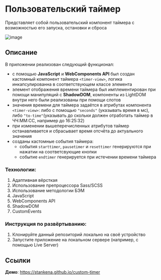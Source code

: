 # Пользовательский таймер
Представляет собой пользовательский компонент таймера с возможностью его запуска, остановки и сброса

![image](https://github.com/stankenA/custom-timer/assets/82235915/7256cfa5-9214-450d-b92c-586a6b0d5615)

## Описание

В приложении реализован следующий функционал: 
- с помощью **JavaScript** и **WebComponents API** был создан кастомный компонент таймера `<timer-view>`, логика инкапсулированна в соответствующем классе элемента
- элемент отображения времени таймера был имплементирован при помощи манипуляций с **ShadowDOM**, компоненты из LightDOM внутри него были реализованы при помощи слотов
- значения времени для таймера задаётся в атрибутах компонента `<timer-view>`: либо с помощью `"seconds"` (указывать время в мс), либо `"to-time"`(указывать до скольки должен отработать таймер в ЧЧ:ММ:СС, например до 16:25:32)
- при изменении вышеперечисленных атрибутов таймер останавливается и сбрасывает время отсчёта до актуального значения
- созданы кастомные события таймера:
     - события `starttimer`, `pausetimer` и `resettimer` генерируются при нажатии на соответсвующие кнопки
     - событие `endtimer` генерируется при истечении времени таймера

### Технологии: 

1. Адаптивная вёрсткая
2. Использование препроцессора Sass/SCSS
3. Использование методологии БЭМ
4. JavaScript
5. WebComponents API
6. ShadowDOM
7. CustomEvents

### Инструкция по развёртыванию: 

1. Клонируйте данный репозиторий локально на своё устройство
2. Запустите приложение на локальном сервере (например, с помощью Live Server)

## Ссылки

**Демо**: https://stankena.github.io/custom-timer
